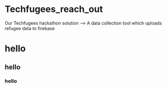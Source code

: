 # Techfugees_reach_out
Our Techfugees hackathon solution
--> A data collection tool which uploads refugee data to firebase

# hello
## hello
### hello
